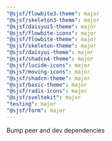```yaml
---
"@sjsf/flowbite3-theme": major
"@sjsf/skeleton3-theme": major
"@sjsf/daisyui5-theme": major
"@sjsf/flowbite-icons": major
"@sjsf/flowbite-theme": major
"@sjsf/skeleton-theme": major
"@sjsf/daisyui-theme": major
"@sjsf/shadcn4-theme": major
"@sjsf/lucide-icons": major
"@sjsf/moving-icons": major
"@sjsf/shadcn-theme": major
"@sjsf/basic-theme": major
"@sjsf/radix-icons": major
"@sjsf/sveltekit": major
"testing": major
"@sjsf/form": major
---
```


Bump peer and dev dependencies
